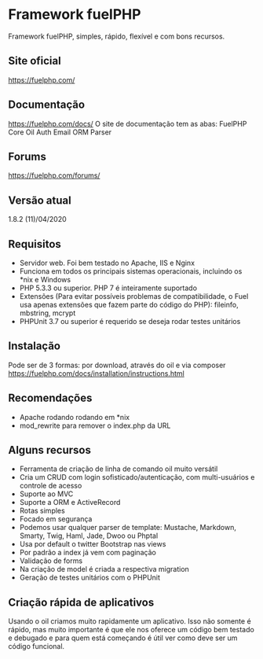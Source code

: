 # Framework fuelPHP

Framework fuelPHP, simples, rápido, flexível e com bons recursos.

## Site oficial
https://fuelphp.com/

## Documentação
https://fuelphp.com/docs/
O site de documentação tem as abas: FuelPHP Core Oil Auth Email ORM Parser

## Forums
https://fuelphp.com/forums/

## Versão atual 
1.8.2 (11)/04/2020

## Requisitos
- Servidor web. Foi bem testado no Apache, IIS e Nginx
- Funciona em todos os principais sistemas operacionais, incluindo os *nix e Windows
- PHP 5.3.3 ou superior. PHP 7 é inteiramente suportado
- Extensões (Para evitar possíveis problemas de compatibilidade, o Fuel usa apenas extensões que fazem parte do código do PHP): fileinfo, mbstring, mcrypt
- PHPUnit 3.7 ou superior é requerido se deseja rodar testes unitários

## Instalação
Pode ser de 3 formas: por download, através do oil e via composer
https://fuelphp.com/docs/installation/instructions.html

## Recomendações
- Apache rodando rodando em *nix
- mod_rewrite para remover o index.php da URL

## Alguns recursos

- Ferramenta de criação de linha de comando oil muito versátil
- Cria um CRUD com login sofisticado/autenticação, com multi-usuários e controle de acesso
- Suporte ao MVC
- Suporte a ORM e ActiveRecord
- Rotas simples
- Focado em segurança
- Podemos usar qualquer parser de template: Mustache, Markdown, Smarty, Twig, Haml, Jade, Dwoo ou Phptal
- Usa por default o twitter Bootstrap nas views
- Por padrão a index já vem com paginação
- Validação de forms
- Na criação de model é criada a respectiva migration
- Geração de testes unitários com o PHPUnit

## Criação rápida de aplicativos
Usando o oil criamos muito rapidamente um aplicativo. Isso não somente é rápido, mas muito importante é que ele nos oferece um código bem testado e debugado e para quem está começando é útil ver como deve ser um código funcional.



